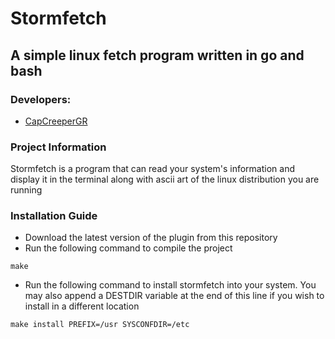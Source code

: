 
# Stormfetch
## A simple linux fetch program written in go and bash

### Developers:
- [CapCreeperGR ](https://gitlab.com/CapCreeperGR)

### Project Information
Stormfetch is a program that can read your system's information and display it in the terminal along with ascii art of the linux distribution you are running

### Installation Guide
- Download the latest version of the plugin from this repository
- Run the following command to compile the project
```
make
```
- Run the following command to install stormfetch into your system. You may also append a DESTDIR variable at the end of this line if you wish to install in a different location
```
make install PREFIX=/usr SYSCONFDIR=/etc
```

